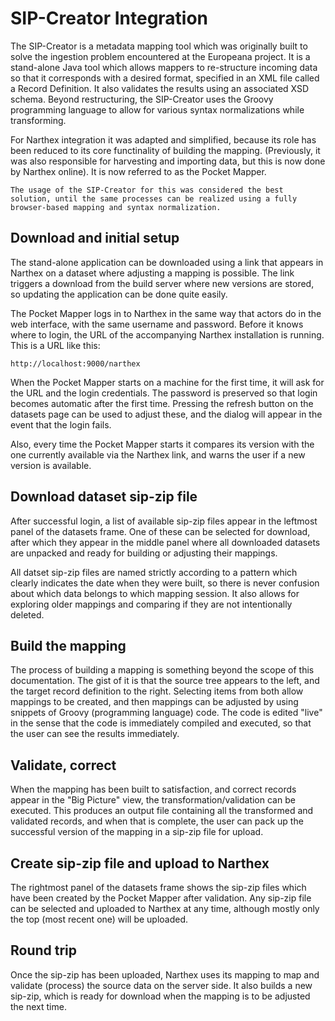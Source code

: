 # SIP-Creator Integration

The SIP-Creator is a metadata mapping tool which was originally built to solve the ingestion problem encountered at the Europeana project. It is a stand-alone Java tool which allows mappers to re-structure incoming data so that it corresponds with a desired format, specified in an XML file called a Record Definition.  It also validates the results using an associated XSD schema.  Beyond restructuring, the SIP-Creator uses the Groovy programming language to allow for various syntax normalizations while transforming.

For Narthex integration it was adapted and simplified, because its role has been reduced to its core functinality of building the mapping. (Previously, it was also responsible for harvesting and importing data, but this is now done by Narthex online).  It is now referred to as the Pocket Mapper.

	The usage of the SIP-Creator for this was considered the best solution, until the same processes can be realized using a fully browser-based mapping and syntax normalization.
	
## Download and initial setup

The stand-alone application can be downloaded using a link that appears in Narthex on a dataset where adjusting a mapping is possible.  The link triggers a download from the build server where new versions are stored, so updating the application can be done quite easily.

The Pocket Mapper logs in to Narthex in the same way that actors do in the web interface, with the same username and password.  Before it knows where to login, the URL of the accompanying Narthex installation is running.  This is a URL like this:

	http://localhost:9000/narthex

When the Pocket Mapper starts on a machine for the first time, it will ask for the URL and the login credentials.  The password is preserved so that login becomes automatic after the first time.  Pressing the refresh button on the datasets page can be used to adjust these, and the dialog will appear in the event that the login fails.

Also, every time the Pocket Mapper starts it compares its version with the one currently available via the Narthex link, and warns the user if a new version is available.

## Download dataset sip-zip file

After successful login, a list of available sip-zip files appear in the leftmost panel of the datasets frame.  One of these can be selected for download, after which they appear in the middle panel where all downloaded datasets are unpacked and ready for building or adjusting their mappings.

All datset sip-zip files are named strictly according to a pattern which clearly indicates the date when they were built, so there is never confusion about which data belongs to which mapping session.  It also allows for exploring older mappings and comparing if they are not intentionally deleted.

## Build the mapping

The process of building a mapping is something beyond the scope of this documentation.  The gist of it is that the source tree appears to the left, and the target record definition to the right.  Selecting items from both allow mappings to be created, and then mappings can be adjusted by using snippets of Groovy (programming language) code.  The code is edited "live" in the sense that the code is immediately compiled and executed, so that the user can see the results immediately.

## Validate, correct

When the mapping has been built to satisfaction, and correct records appear in the "Big Picture" view, the transformation/validation can be executed.  This produces an output file containing all the transformed and validated records, and when that is complete, the user can pack up the successful version of the mapping in a sip-zip file for upload.

## Create sip-zip file and upload to Narthex

The rightmost panel of the datasets frame shows the sip-zip files which have been created by the Pocket Mapper after validation.  Any sip-zip file can be selected and uploaded to Narthex at any time, although mostly only the top (most recent one) will be uploaded.

## Round trip

Once the sip-zip has been uploaded, Narthex uses its mapping to map and validate (process) the source data on the server side.  It also builds a new sip-zip, which is ready for download when the mapping is to be adjusted the next time.

